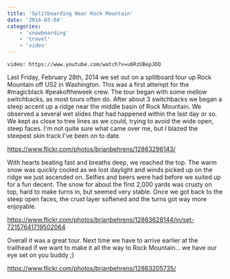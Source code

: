 ```yaml
---
title: 'Splitboarding Near Rock Mountain'
date: '2014-03-04'
categories:
    - 'snowboarding'
    - 'travel'
    - 'video'
---
```


`video: https://www.youtube.com/watch?v=u6RzUBepJDQ`

Last Friday, February 28th, 2014 we set out on a splitboard tour up Rock Mountain off US2 in Washington. This was a first attempt for the #magicblack #peakoftheweek crew. The tour began with some mellow switchbacks, as most tours often do. After about 3 switchbacks we began a steep accent up a ridge near the middle basin of Rock Mountain. We observed a several wet slides that had happened within the last day or so. We kept as close to tree lines as we could, trying to avoid the wide open, steep faces. I'm not quite sure what came over me, but I blazed the steepest skin track I've been on to date.

https://www.flickr.com/photos/brianbehrens/12863296143/

With hearts beating fast and breaths deep, we reached the top. The warm snow was quickly cooled as we lost daylight and winds picked up on the ridge we just ascended on. Selfies and beers were had before we suited up for a fun decent. The snow for about the first 2,000 yards was crusty on top, hard to make turns in, but seemed very stable. Once we got back to the steep open faces, the crust layer softened and the turns got way more enjoyable.

https://www.flickr.com/photos/brianbehrens/12863628144/in/set-72157641719502064

Overall it was a great tour. Next time we have to arrive earlier at the trailhead if we want to make it all the way to Rock Mountain... we have our eye set on you buddy ;)

https://www.flickr.com/photos/brianbehrens/12863205735/
